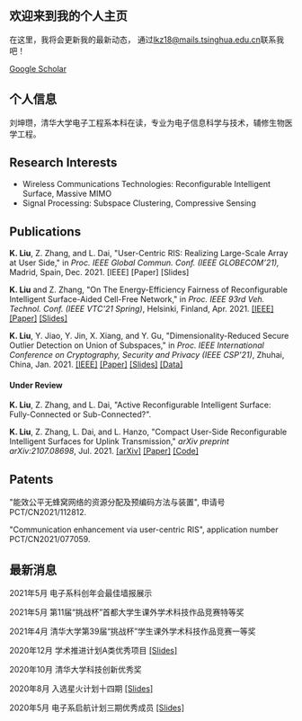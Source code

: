 ## 欢迎来到我的个人主页
在这里，我将会更新我的最新动态，
通过<lkz18@mails.tsinghua.edu.cn>联系我吧！

[Google Scholar](https://scholar.google.com/citations?user=wzifqNkAAAAJ&hl=en&oi=ao)

## 个人信息
刘坤瓒，清华大学电子工程系本科在读，专业为电子信息科学与技术，辅修生物医学工程。
## Research Interests

- Wireless Communications Technologies: Reconfigurable Intelligent Surface, Massive MIMO
- Signal Processing: Subspace Clustering, Compressive Sensing

## Publications

**K. Liu**, Z. Zhang, and L. Dai, "User-Centric RIS: Realizing Large-Scale Array at User Side," in *Proc. IEEE Global Commun. Conf. (IEEE GLOBECOM’21),* Madrid, Spain, Dec. 2021. [IEEE] [Paper] [Slides]

**K. Liu** and Z. Zhang, "On The Energy-Efficiency Fairness of Reconfigurable Intelligent Surface-Aided Cell-Free Network," in *Proc. IEEE 93rd Veh. Technol. Conf. (IEEE VTC'21 Spring)*, Helsinki, Finland, Apr. 2021. [[IEEE]](https://ieeexplore.ieee.org/document/9448858/) [[Paper]](/file/VTC/VTC_EEFairness.pdf) [[Slides]](/file/VTC/VTC_presentation.pdf)

**K. Liu**, Y. Jiao, Y. Jin, X. Xiang, and Y. Gu, "Dimensionality-Reduced Secure Outlier Detection on Union of Subspaces," in *Proc. IEEE International Conference on Cryptography, Security and Privacy (IEEE CSP'21)*, Zhuhai, China, Jan. 2021. [[IEEE]](https://ieeexplore.ieee.org/document/9357502) [[Paper]](/file/ICCSP/rp020_P014.pdf) [[Slides]](/file/ICCSP/DrSOD.pdf) [[Data]](/file/ICCSP/YaleOutliers3class.mat)

#### Under Review

**K. Liu**, Z. Zhang, and L. Dai, "Active Reconfigurable Intelligent Surface: Fully-Connected or Sub-Connected?".

**K. Liu**, Z. Zhang, L. Dai, and L. Hanzo, "Compact User-Side Reconfigurable Intelligent Surfaces for Uplink Transmission," *arXiv preprint arXiv:2107.08698*, Jul. 2021. [[arXiv]](https://arxiv.org/abs/2107.08698) [[Paper]](/file/TCOM/US-RIS.pdf) [[Code]](/file/TCOM/code_USRIS.zip)

## Patents

"能效公平无蜂窝网络的资源分配及预编码方法与装置", 申请号 PCT/CN2021/112812.

"Communication enhancement via user-centric RIS", application number PCT/CN2021/077059. 

## 最新消息
2021年5月 电子系科创年会最佳墙报展示

2021年5月 第11届“挑战杯”首都大学生课外学术科技作品竞赛特等奖

2021年4月 清华大学第39届“挑战杯”学生课外学术科技作品竞赛一等奖

2020年12月 学术推进计划A类优秀项目 [[Slides]](/file/RIS_202012.pdf)

2020年10月 清华大学科技创新优秀奖

2020年8月 入选星火计划十四期 [[Slides]](/file/ODforSpark.pdf)

2020年5月 电子系启航计划三期优秀成员 [[Slides]](/file/CompressedOD.pdf)